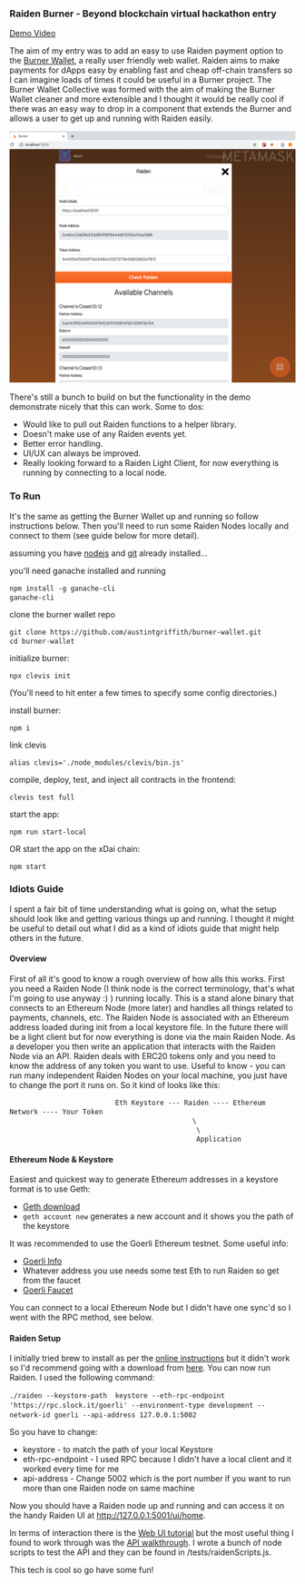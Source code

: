 ### Raiden Burner - Beyond blockchain virtual hackathon entry


[Demo Video](http://www.youtube.com/watch?v=Pn0gsljGalo)

The aim of my entry was to add an easy to use Raiden payment option to the [Burner Wallet](https://github.com/austintgriffith/burner-wallet), a really user friendly web wallet. Raiden aims to make payments for dApps easy by enabling fast and cheap off-chain transfers so I can imagine loads of times it could be useful in a Burner project.
The Burner Wallet Collective was formed with the aim of making the Burner Wallet cleaner and more extensible and I thought it would be really cool if there was an easy way to drop in a component that extends the Burner and allows a user to get up and running with Raiden easily.

![Raiden Burner](./public/RaidenBurner.png)

There's still a bunch to build on but the functionality in the demo demonstrate nicely that this can work. Some to dos:

* Would like to pull out Raiden functions to a helper library.
* Doesn't make use of any Raiden events yet.
* Better error handling.
* UI/UX can always be improved.
* Really looking forward to a Raiden Light Client, for now everything is running by connecting to a local node.

### To Run

It's the same as getting the Burner Wallet up and running so follow instructions below. Then you'll need to run some Raiden Nodes locally and connect to them (see guide below for more detail).

assuming you have [nodejs](https://nodejs.org/en/download/) and [git](https://git-scm.com/downloads) already installed...

you'll need ganache installed and running
```
npm install -g ganache-cli
ganache-cli
```

clone the burner wallet repo
```
git clone https://github.com/austintgriffith/burner-wallet.git
cd burner-wallet
```

initialize burner:
```
npx clevis init
```
(You'll need to hit enter a few times to specify some config directories.)

install burner:
```
npm i
```

link clevis
```
alias clevis='./node_modules/clevis/bin.js'
```

compile, deploy, test, and inject all contracts in the frontend:
```
clevis test full
```

start the app:
```
npm run start-local
```

OR start the app on the xDai chain:
```
npm start
```


### Idiots Guide

I spent a fair bit of time understanding what is going on, what the setup should look like and getting various things up and running. I thought it might be useful to detail out what I did as a kind of idiots guide that might help others in the future.

#### Overview
First of all it's good to know a rough overview of how alls this works. First you need a Raiden Node (I think node is the correct terminology, that's what I'm going to use anyway :) ) running locally. This is a stand alone binary that connects to an Ethereum Node (more later) and handles all things related to payments, channels, etc. The Raiden Node is associated with an Ethereum address loaded during init from a local keystore file. In the future there will be a light client but for now everything is done via the main Raiden Node. As a developer you then write an application that interacts with the Raiden Node via an API. Raiden deals with ERC20 tokens only and you need to know the address of any token you want to use. Useful to know - you can run many independent Raiden Nodes on your local machine, you just have to change the port it runs on. So it kind of looks like this:

                              Eth Keystore --- Raiden ---- Ethereum Network ---- Your Token
                                                 \
                                                  \
                                                  Application

#### Ethereum Node & Keystore

Easiest and quickest way to generate Ethereum addresses in a keystore format is to use Geth:
* [Geth download](https://geth.ethereum.org/downloads/)
* `geth account new` generates a new account and it shows you the path of the keystore


It was recommended to use the Goerli Ethereum testnet. Some useful info:
* [Goerli Info](https://github.com/goerli/testnet)
* Whatever address you use needs some test Eth to run Raiden so get from the faucet
* [Goerli Faucet](https://goerli-faucet.slock.it/)

You can connect to a local Ethereum Node but I didn't have one sync'd so I went with the RPC method, see below.

#### Raiden Setup  

I initially tried brew to install as per the [online instructions](https://raiden-network.readthedocs.io/en/latest/overview_and_guide.html) but it didn't work so I'd recommend going with a download from [here](https://github.com/raiden-network/raiden/releases). You can now run Raiden. I used the following command:

`./raiden --keystore-path  keystore --eth-rpc-endpoint 'https://rpc.slock.it/goerli' --environment-type development --network-id goerli --api-address 127.0.0.1:5002`

So you have to change:
* keystore - to match the path of your local Keystore
* eth-rpc-endpoint - I used RPC because I didn't have a local client and it worked every time for me
* api-address - Change 5002 which is the port number if you want to run more than one Raiden node on same machine

Now you should have a Raiden node up and running and can access it on the handy Raiden UI at http://127.0.0.1:5001/ui/home.

In terms of interaction there is the [Web UI tutorial](https://raiden-network.readthedocs.io/en/latest/webui_tutorial.html) but the most useful thing I found to work through was the [API walkthrough](https://raiden-network.readthedocs.io/en/latest/api_walkthrough.html). I wrote a bunch of node scripts to test the API and they can be found in /tests/raidenScripts.js.

This tech is cool so go have some fun!
